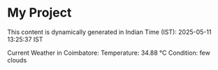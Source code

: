 # My Project

This content is dynamically generated in Indian Time (IST): 2025-05-11 13:25:37 IST


Current Weather in Coimbatore:
Temperature: 34.88 °C
Condition: few clouds
